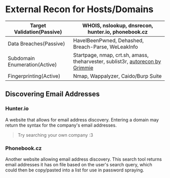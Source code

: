 # External Recon for Hosts/Domains

| Target Validation(Passive)    | WHOIS, nslookup, dnsrecon, hunter.io, phonebook.cz                                                             |
| ----------------------------- | -------------------------------------------------------------------------------------------------------------- |
| Data Breaches(Passive)        | HaveIBeenPwned, Dehashed, Breach-Parse, WeLeakInfo                                                             |
| Subdomain Enumeration(Active) | Startpage, nmap, crt.sh, amass, theharvester, sublist3r, [autorecon by Grimmie](https://pastebin.com/MhE6zXVt) |
| Fingerprinting(Active)        | Nmap, Wappalyzer, Caido/Burp Suite                                                                             |
## Discovering Email Addresses
### Hunter.io
A website that allows for email address discovery. Entering a domain may return the syntax for the company's email addresses.
> Try searching your own company :3
### Phonebook.cz
Another website allowing email address discovery. This search tool returns email addresses it has on file based on the user's search query, which could then be copy/pasted into a list for use in password spraying.